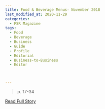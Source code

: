 ```yaml
---
title: Food & Beverage Menus- November 2018
last_modified_at: 2020-11-29
categories:
  - FSR Magazine
tags:
  - Food
  - Beverage
  - Business
  - Guide
  - Profile
  - Editorial 
  - Business-to-Business
  - Editor



---
```


> p. 17-34

<a href="http://www.omagdigital.com/publication/?i=537052&ver=html5&p=19" target="_blank">Read Full Story</a>
